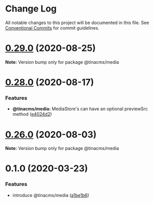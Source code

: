 # Change Log

All notable changes to this project will be documented in this file.
See [Conventional Commits](https://conventionalcommits.org) for commit guidelines.

# [0.29.0](https://github.com/tinacms/tinacms/compare/v0.28.0...v0.29.0) (2020-08-25)

**Note:** Version bump only for package @tinacms/media





# [0.28.0](https://github.com/tinacms/tinacms/compare/v0.27.3...v0.28.0) (2020-08-17)


### Features

* **@tinacms/media:** MediaStore's can have an optional previewSrc method ([e4024d2](https://github.com/tinacms/tinacms/commit/e4024d2404dd833617fed5715c3d1f8fb397ee46))





# [0.26.0](https://github.com/tinacms/tinacms/compare/v0.25.0...v0.26.0) (2020-08-03)

**Note:** Version bump only for package @tinacms/media





# 0.1.0 (2020-03-23)


### Features

* introduce @tinacms/media ([a1be1b6](https://github.com/tinacms/tinacms/commit/a1be1b6))
